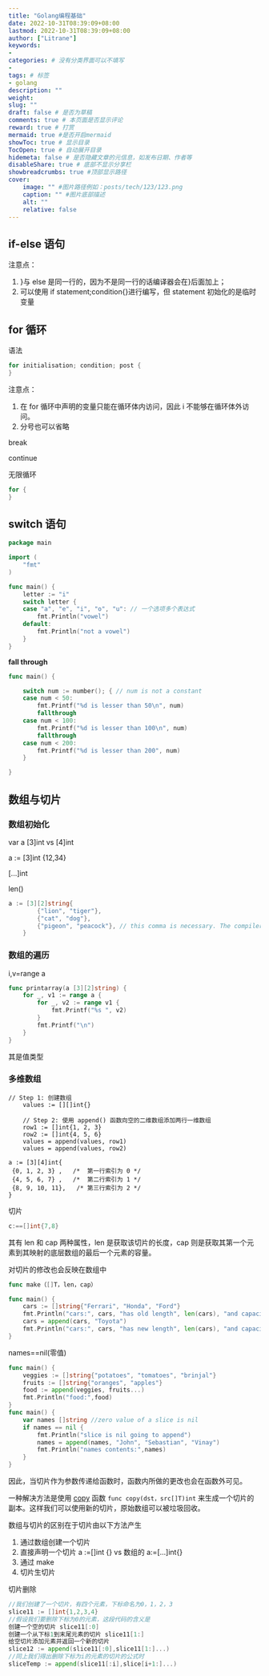 ```yaml
---
title: "Golang编程基础"
date: 2022-10-31T08:39:09+08:00
lastmod: 2022-10-31T08:39:09+08:00
author: ["Litrane"]
keywords: 
- 
categories: # 没有分类界面可以不填写
- 
tags: # 标签
- golang
description: ""
weight:
slug: ""
draft: false # 是否为草稿
comments: true # 本页面是否显示评论
reward: true # 打赏
mermaid: true #是否开启mermaid
showToc: true # 显示目录
TocOpen: true # 自动展开目录
hidemeta: false # 是否隐藏文章的元信息，如发布日期、作者等
disableShare: true # 底部不显示分享栏
showbreadcrumbs: true #顶部显示路径
cover:
    image: "" #图片路径例如：posts/tech/123/123.png
    caption: "" #图片底部描述
    alt: ""
    relative: false
---
```

## if-else 语句

注意点：

1. }与 else 是同一行的，因为不是同一行的话编译器会在}后面加上；
2. 可以使用 if statement;condition{}进行编写，但 statement 初始化的是临时变量

## for 循环

语法

```go
for initialisation; condition; post {  
}
```

注意点：

1. 在 for 循环中声明的变量只能在循环体内访问，因此 i 不能够在循环体外访问。
2. 分号也可以省略

break

continue

无限循环

```go
for {  
}
```

## switch 语句

```go
package main

import (
    "fmt"
)

func main() {
    letter := "i"
    switch letter {
    case "a", "e", "i", "o", "u": // 一个选项多个表达式
        fmt.Println("vowel")
    default:
        fmt.Println("not a vowel")
    }
}
```

**fall through**

```go
func main() {

    switch num := number(); { // num is not a constant
    case num < 50:
        fmt.Printf("%d is lesser than 50\n", num)
        fallthrough
    case num < 100:
        fmt.Printf("%d is lesser than 100\n", num)
        fallthrough
    case num < 200:
        fmt.Printf("%d is lesser than 200", num)
    }

}
```

## 数组与切片

### 数组初始化

var a [3]int vs [4]int

a := [3]int {12,34}

[...]int

len()

```go
a := [3][2]string{
        {"lion", "tiger"},
        {"cat", "dog"},
        {"pigeon", "peacock"}, // this comma is necessary. The compiler will complain if you omit this comma
    }
```

### 数组的遍历

i,v=range a

```go
func printarray(a [3][2]string) {
    for _, v1 := range a {
        for _, v2 := range v1 {
            fmt.Printf("%s ", v2)
        }
        fmt.Printf("\n")
    }
}

```

其是值类型

### 多维数组

```
// Step 1: 创建数组
    values := [][]int{}

    // Step 2: 使用 append() 函数向空的二维数组添加两行一维数组
    row1 := []int{1, 2, 3}
    row2 := []int{4, 5, 6}
    values = append(values, row1)
    values = append(values, row2)

a := [3][4]int{  
 {0, 1, 2, 3} ,   /*  第一行索引为 0 */
 {4, 5, 6, 7} ,   /*  第二行索引为 1 */
 {8, 9, 10, 11},   /* 第三行索引为 2 */
}
```

切片

```go
c:==[]int{7,8}
```

其有 len 和 cap 两种属性，len 是获取该切片的长度，cap 则是获取其第一个元素到其映射的底层数组的最后一个元素的容量。

对切片的修改也会反映在数组中

```go
func make（[]T，len，cap）
```

```go
func main() {
    cars := []string{"Ferrari", "Honda", "Ford"}
    fmt.Println("cars:", cars, "has old length", len(cars), "and capacity", cap(cars)) // capacity of cars is 3
    cars = append(cars, "Toyota")
    fmt.Println("cars:", cars, "has new length", len(cars), "and capacity", cap(cars)) // capacity of cars is doubled to 6
}
```

names==nil(零值)

```go
func main() {
    veggies := []string{"potatoes", "tomatoes", "brinjal"}
    fruits := []string{"oranges", "apples"}
    food := append(veggies, fruits...)
    fmt.Println("food:",food)
}
func main() {  
    var names []string //zero value of a slice is nil
    if names == nil {
        fmt.Println("slice is nil going to append")
        names = append(names, "John", "Sebastian", "Vinay")
        fmt.Println("names contents:",names)
    }
}

```

因此，当切片作为参数传递给函数时，函数内所做的更改也会在函数外可见。

一种解决方法是使用 [copy](https://golang.org/pkg/builtin/#copy) 函数 `func copy(dst，src[]T)int` 来生成一个切片的副本。这样我们可以使用新的切片，原始数组可以被垃圾回收。

数组与切片的区别在于切片由以下方法产生

1. 通过数组创建一个切片
2. 直接声明一个切片 a :=[]int {} vs 数组的 a:=[...]int{}
3. 通过 make
4. 切片生切片

切片删除

```go
//我们创建了一个切片，有四个元素，下标命名为0，1，2，3
slice11 := []int{1,2,3,4} 
//假设我们要删除下标为0的元素，这段代码的含义是
创建一个空的切片 slice11[:0]
创建一个从下标1到末尾元素的切片 slice11[1:]
给空切片添加元素并返回一个新的切片
slice12 := append(slice11[:0],slice11[1:]...)
//同上我们得出删除下标为i的元素的切片的公式时
sliceTemp := append(slice11[:i],slice[i+1:]...)
```


